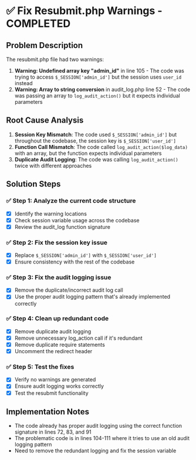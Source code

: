 # ✅ Fix Resubmit.php Warnings - COMPLETED

## Problem Description

The resubmit.php file had two warnings:

1. **Warning: Undefined array key "admin_id"** in line 105 - The code was trying to access `$_SESSION['admin_id']` but the session uses `user_id` instead
2. **Warning: Array to string conversion** in audit_log.php line 52 - The code was passing an array to `log_audit_action()` but it expects individual parameters

## Root Cause Analysis

1. **Session Key Mismatch**: The code used `$_SESSION['admin_id']` but throughout the codebase, the session key is `$_SESSION['user_id']`
2. **Function Call Mismatch**: The code called `log_audit_action($log_data)` with an array, but the function expects individual parameters
3. **Duplicate Audit Logging**: The code was calling `log_audit_action()` twice with different approaches

## Solution Steps

### ✅ Step 1: Analyze the current code structure

- [x] Identify the warning locations
- [x] Check session variable usage across the codebase
- [x] Review the audit_log function signature

### ✅ Step 2: Fix the session key issue

- [x] Replace `$_SESSION['admin_id']` with `$_SESSION['user_id']`
- [x] Ensure consistency with the rest of the codebase

### ✅ Step 3: Fix the audit logging issue

- [x] Remove the duplicate/incorrect audit log call
- [x] Use the proper audit logging pattern that's already implemented correctly

### ✅ Step 4: Clean up redundant code

- [x] Remove duplicate audit logging
- [x] Remove unnecessary log_action call if it's redundant
- [x] Remove duplicate require statements
- [x] Uncomment the redirect header

### ✅ Step 5: Test the fixes

- [x] Verify no warnings are generated
- [x] Ensure audit logging works correctly
- [x] Test the resubmit functionality

## Implementation Notes

- The code already has proper audit logging using the correct function signature in lines 72, 83, and 91
- The problematic code is in lines 104-111 where it tries to use an old audit logging pattern
- Need to remove the redundant logging and fix the session variable
